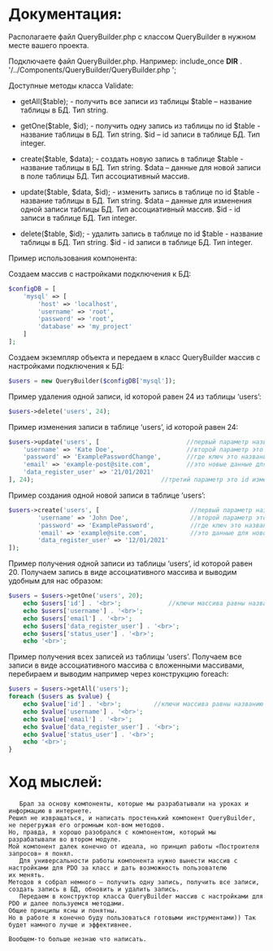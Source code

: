 # Документация:
Располагаете файл QueryBuilder.php с классом QueryBuilder в нужном месте вашего проекта.

Подключаете файл QueryBuilder.php. Например:
include_once __DIR__ . '/../Components/QueryBuilder/QueryBuilder.php ';

Доступные методы класса Validate:
  + getAll($table); - получить все записи из таблицы
$table – название таблицы в БД. Тип string.

  + getOne($table, $id); - получить одну запись из таблицы по id
$table - название таблицы в БД. Тип string.
$id – id записи в таблице БД. Тип integer.

  + create($table, $data); - создать новую запись в таблице
$table - название таблицы в БД. Тип string.
$data – данные для новой записи в поле таблицы БД. Тип ассоциативный массив.

  + update($table, $data, $id); - изменить запись в таблице по id
$table - название таблицы в БД. Тип string.
$data – данные для изменения одной записи таблицы БД.  Тип ассоциативный массив.
$id - id записи в таблице БД. Тип integer.

  + delete($table, $id); - удалить запись в таблице по id
$table - название таблицы в БД. Тип string.
$id - id записи в таблице БД. Тип integer.


Пример использования компонента:

Создаем массив с настройками подключения к БД:
```php
$configDB = [
    'mysql' => [
        'host' => 'localhost',
        'username' => 'root',
        'password' => 'root',
        'database' => 'my_project'
    ]
];
```

Создаем экземпляр объекта и передаем в класс QueryBuilder массив с настройками подключения к БД:
```php
$users = new QueryBuilder($configDB['mysql']);
```

Пример удаления одной записи, id которой равен 24 из таблицы ‘users’:
```php
$users->delete('users', 24);
```

Пример изменения записи в таблице ‘users’, id которой равен 24:
```php
$users->update('users', [                        //первый параметр название таблицы
    'username' => 'Kate Doe',                    //второй параметр это ассоциативный массив формата ключ => значение
    'password' => 'ExamplePasswordChange',       //где ключ это название поля в таблице, а значение
    'email' => 'example-post@site.com',          //это новые данные для поля
    'data_register_user' => '21/01/2021'
], 24);        			                  //третий параметр это id изменяемой записи
```


Пример создания одной новой записи в таблице ‘users’:
```php
$users->create('users', [                         //первый параметр название таблицы
        'username' => 'John Doe',                 //второй параметр это ассоциативный массив формата ключ => значение
        'password' => 'ExamplePassword',          //где ключ это название поля в таблице, а значение
        'email' => 'example@site.com',            //это данные для новой записи
        'data_register_user' => '12/01/2021'
]);
```

Пример получения одной записи из таблицы ‘users’, id которой равен 20. Получаем запись в виде ассоциативного массива и выводим удобным для нас образом:
```php
$users = $users->getOne('users', 20);      
    echo $users['id'] . '<br>';       		//ключи массива равны названию полей в таблице БД
    echo $users['username'] . '<br>';
    echo $users['email'] . '<br>';
    echo $users['data_register_user'] . '<br>';
    echo $users['status_user'] . '<br>';
    echo '<br>';
```

Пример получения всех записей из таблицы ‘users’. Получаем все записи в виде ассоциативного массива с вложенными массивами, перебираем и выводим например через конструкцию foreach:
```php
$users = $users->getAll('users');
foreach ($users as $value) {
    echo $value['id'] . '<br>'; 		//ключи массива равны названию полей в таблице БД
    echo $value['username'] . '<br>';
    echo $value['email'] . '<br>';
    echo $value['data_register_user'] . '<br>';
    echo $value['status_user'] . '<br>';
    echo '<br>';
}
```


# Ход мыслей:
```
   Брал за основу компоненты, которые мы разрабатывали на уроках и информацию в интернете.
Решил не извращаться, и написать простенький компонент QueryBuilder, не перегружая его огромным кол-вом методов.
Но, правда, я хорошо разобрался с компонентом, который мы разрабатывали во втором модуле.
Мой компонент далек конечно от идеала, но принцип работы «Построителя запросов» я понял.
   Для универсальности работы компонента нужно вынести массив с настройками для PDO за класс и дать возможность пользователю
их менять.
Методов я собрал немного – получить одну запись, получить все записи, создать запись в БД, обновить и удалить запись.
   Передаем в конструктор класса QueryBuilder массив с настройками для PDO и далее пользуемся методами.
Общие принципы ясны и понятны.
Но в работе я конечно буду пользоваться готовыми инструментами)) Так будет намного лучше и эффективнее.

Вообщем-то больше незнаю что написать.
```
